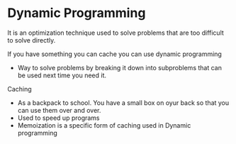 # Dynamic Programming

It is an optimization technique used to solve problems that are too difficult to solve directly.

If you have something you can cache you can use dynamic programming

- Way to solve problems by breaking it down into subproblems that can be used next time you need it.

Caching

- As a backpack to school. You have a small box on oyur back so that you can use them over and over.
- Used to speed up programs
- Memoization is a specific form of caching used in Dynamic programming
